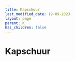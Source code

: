 ```yaml
---
title: Kapschuur
last_modified_date: 19-09-2023
layout: page
parent: K
has_children: false
---
```


Kapschuur
=========

